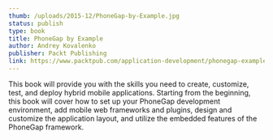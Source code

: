 ```yaml
---
thumb: /uploads/2015-12/PhoneGap-by-Example.jpg
status: publish
type: book
title: PhoneGap by Example
author: Andrey Kovalenko
publisher: Packt Publishing
link: https://www.packtpub.com/application-development/phonegap-example
---
```

This book will provide you with the skills you need to create, customize, test, and deploy hybrid mobile applications. Starting from the beginning, this book will cover how to set up your PhoneGap development environment, add mobile web frameworks and plugins, design and customize the application layout, and utilize the embedded features of the PhoneGap framework.

